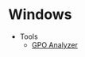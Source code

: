 # Windows
* Tools
  * [GPO Analyzer](https://techcommunity.microsoft.com/t5/microsoft-security-baselines/new-tool-policy-analyzer/ba-p/701049)
